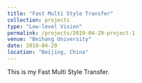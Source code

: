 ```yaml
---
title: "Fast Multi Style Transfer"
collection: projects
type: "Low-level Vision"
permalink: /projects/2019-04-29-project-1
venue: "Beihang University"
date: 2019-04-29
location: "Beijing, China"
---
```


This is my Fast Multi Style Transfer.
